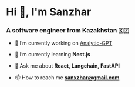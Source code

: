 <h1 align="left">Hi 👋, I'm Sanzhar</h1>
<h3 align="left">A software engineer from Kazakhstan 🇰🇿</h3>

- 🔭 I’m currently working on [Analytic-GPT](https://github.com/SanXzhar/analytic-gpt)

- 🌱 I’m currently learning **Nest.js**

- 💬 Ask me about **React, Langchain, FastAPI**

- 📫 How to reach me **sanxzhar@gmail.com**
